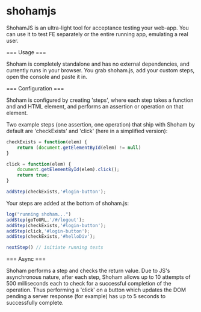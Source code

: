shohamjs
========

ShohamJS is an ultra-light tool for acceptance testing your web-app. You can use it to test FE separately or the entire running app, emulating a real user. 

=== Usage ===

Shoham is completely standalone and has no external dependencies, and currently runs in your browser. You grab shoham.js, add your custom steps, open the console and paste it in. 

=== Configuration ===

Shoham is configured by creating 'steps', where each step takes a function and and HTML element, and performs an assertion or operation on that element. 

Two example steps (one assertion, one operation) that ship with Shoham by default are 'checkExists' and 'click' (here in a simplified version):

```` javascript
checkExists = function(elem) { 	
	return (document.getElementById(elem) != null)
}

click = function(elem) { 	
	document.getElementById(elem).click();
	return true;
}

addStep(checkExists,'#login-button');
````

Your steps are added at the bottom of shoham.js:

```javascript
log("running shoham...")
addStep(goToURL,'/#/logout');
addStep(checkExists,'#login-button');
addStep(click,'#login-button');
addStep(checkExists,'#helloDiv');

nextStep() // initiate running tests
```

=== Async ===

Shoham performs a step and checks the return value. Due to JS's asynchronous nature, after each step, Shoham allows up to 10 attempts of 500 milliseconds each to check for a successful completion of the operation. Thus performing a 'click' on a button which updates the DOM pending a server response (for example) has up to 5 seconds to successfully complete. 